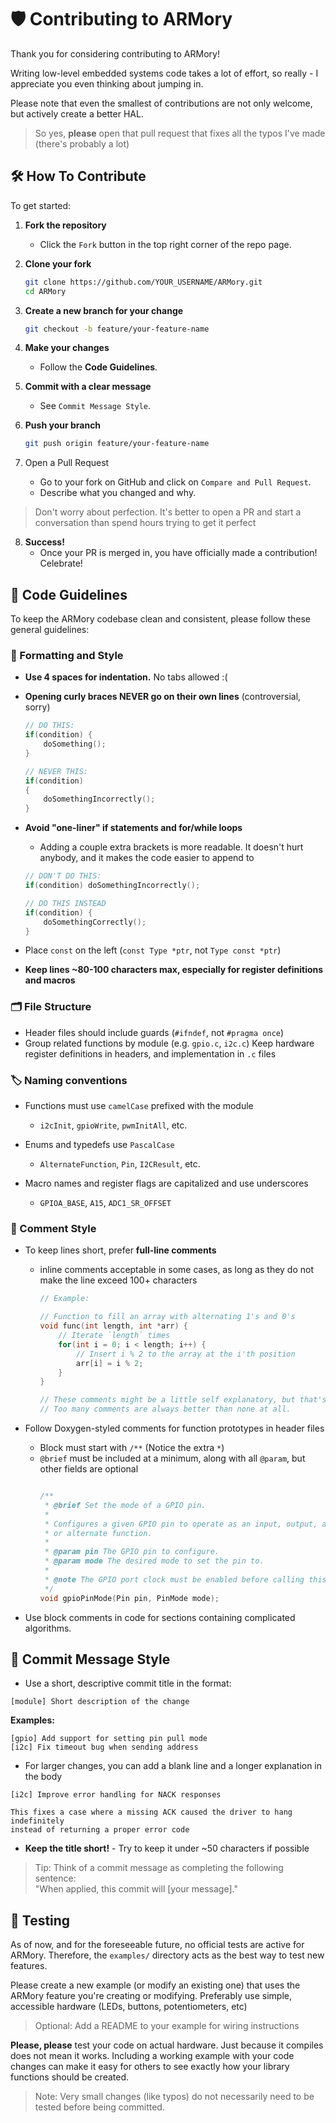 # 🛡️ Contributing to ARMory

Thank you for considering contributing to ARMory!

Writing low-level embedded systems code takes a lot of effort, so really - I
appreciate you even thinking about jumping in.

Please note that even the smallest of contributions are not only welcome, but
actively create a better HAL. 

>So yes, **please** open that pull request that fixes all the typos I've made 
(there's probably a lot)

## 🛠️ How To Contribute
To get started:

1. **Fork the repository**
   - Click the `Fork` button in the top right corner of the repo page.

2. **Clone your fork**
    ```bash
    git clone https://github.com/YOUR_USERNAME/ARMory.git
    cd ARMory
    ```
3. **Create a new branch for your change**
    ```bash
    git checkout -b feature/your-feature-name
    ```

4. **Make your changes**
   - Follow the **Code Guidelines**.

5. **Commit with a clear message**
   - See `Commit Message Style`.

6. **Push your branch**
    ```bash
    git push origin feature/your-feature-name
    ```

7. Open a Pull Request
   - Go to your fork on GitHub and click on `Compare and Pull Request`.
   - Describe what you changed and why.

> Don't worry about perfection. It's better to open a PR and start a conversation
than spend hours trying to get it perfect

8. **Success!**
   - Once your PR is merged in, you have officially made a contribution! Celebrate!

## 📜 Code Guidelines

To keep the ARMory codebase clean and consistent, please follow these general
guidelines:

### 🎨 Formatting and Style
- **Use 4 spaces for indentation.** No tabs allowed :(

- **Opening curly braces NEVER go on their own lines** (controversial, sorry)
    ```C
    // DO THIS:
    if(condition) {
        doSomething();
    }

    // NEVER THIS:
    if(condition)
    {
        doSomethingIncorrectly();
    }
    ```

- **Avoid "one-liner" if statements and for/while loops**
    - Adding a couple extra brackets is more readable. It doesn't hurt
    anybody, and it makes the code easier to append to
    ```C
    // DON'T DO THIS:
    if(condition) doSomethingIncorrectly();

    // DO THIS INSTEAD
    if(condition) {
        doSomethingCorrectly();
    }
    ```

- Place `const` on the left (`const Type *ptr`, not `Type const *ptr`)

- **Keep lines ~80-100 characters max, especially for register definitions and macros**

### 🗂️ File Structure
- Header files should include guards (`#ifndef`, not `#pragma once`)
- Group related functions by module (e.g. `gpio.c`, `i2c.c`)
Keep hardware register definitions in headers, and implementation in `.c` files

### 🏷️ Naming conventions
- Functions must use `camelCase` prefixed with the module
  - `i2cInit`, `gpioWrite`, `pwmInitAll`, etc.

- Enums and typedefs use `PascalCase`
  - `AlternateFunction`, `Pin`, `I2CResult`, etc.

- Macro names and register flags are capitalized and use underscores 
  - `GPIOA_BASE`, `A15`, `ADC1_SR_OFFSET`

### 💬 Comment Style
- To keep lines short, prefer **full-line comments**
  - inline comments acceptable
in some cases, as long as they do not make the line exceed 100+ characters

    ```C
    // Example:
    
    // Function to fill an array with alternating 1's and 0's
    void func(int length, int *arr) {
        // Iterate `length` times
        for(int i = 0; i < length; i++) {
            // Insert i % 2 to the array at the i'th position
            arr[i] = i % 2;
        }
    }
    
    // These comments might be a little self explanatory, but that's okay!
    // Too many comments are always better than none at all.
    ```

- Follow Doxygen-styled comments for function prototypes in header files
  - Block must start with `/**` (Notice the extra `*`)
  - `@brief` must be included at a minimum, along with all `@param`, but other fields are optional
    ```C
    
    /**
     * @brief Set the mode of a GPIO pin.
     * 
     * Configures a given GPIO pin to operate as an input, output, analog input,
     * or alternate function.
     *
     * @param pin The GPIO pin to configure.
     * @param mode The desired mode to set the pin to.
     * 
     * @note The GPIO port clock must be enabled before calling this function.
     */
    void gpioPinMode(Pin pin, PinMode mode);
    ```

- Use block comments in code for sections containing complicated algorithms.

## 📝 Commit Message Style
- Use a short, descriptive commit title in the format:
```
[module] Short description of the change
```

**Examples:**
```
[gpio] Add support for setting pin pull mode
[i2c] Fix timeout bug when sending address
```

- For larger changes, you can add a blank line and a longer explanation in the body
```
[i2c] Improve error handling for NACK responses

This fixes a case where a missing ACK caused the driver to hang indefinitely
instead of returning a proper error code
```

- **Keep the title short!** - Try to keep it under ~50 characters if possible

> Tip: Think of a commit message as completing the following sentence: \
"When applied, this commit will [your message]."

## 🧪 Testing
As of now, and for the foreseeable future, no official tests are active for 
ARMory. Therefore, the `examples/` directory acts as the best way to test new
features. 

Please create a new example (or modify an existing one) that uses the ARMory feature
you're creating or modifying. Preferably use simple, accessible hardware (LEDs,
buttons, potentiometers, etc)
> Optional: Add a README to your example for wiring instructions

**Please, please** test your code on actual hardware. Just because it compiles does
not mean it works. Including a working example with your code changes
can make it easy for others to see exactly how your library functions should be
created.

> Note: Very small changes (like typos) do not necessarily need to be tested before
being committed.
